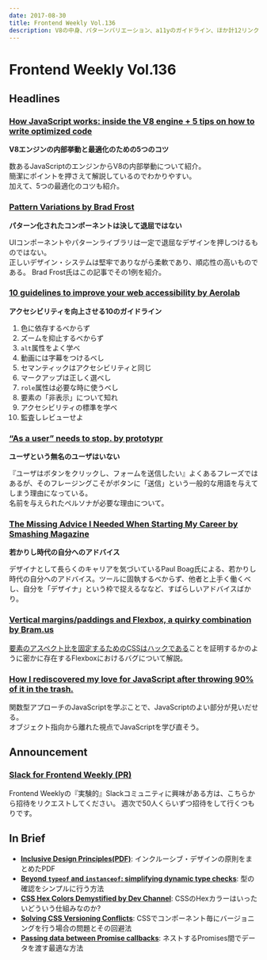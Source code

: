 ```yaml
---
date: 2017-08-30
title: Frontend Weekly Vol.136
description: V8の中身、パターンバリエーション、a11yのガイドライン、ほか計12リンク
---
```


# Frontend Weekly Vol.136

## Headlines

### [How JavaScript works: inside the V8 engine + 5 tips on how to write optimized code](https://blog.sessionstack.com/how-javascript-works-inside-the-v8-engine-5-tips-on-how-to-write-optimized-code-ac089e62b12e)

**V8エンジンの内部挙動と最適化のための5つのコツ**

数あるJavaScriptのエンジンからV8の内部挙動について紹介。  
簡潔にポイントを押さえて解説しているのでわかりやすい。  
加えて、5つの最適化のコツも紹介。

### [Pattern Variations by Brad Frost](http://bradfrost.com/blog/post/pattern-variations/)

**パターン化されたコンポーネントは決して退屈ではない**

UIコンポーネントやパターンライブラリは一定で退屈なデザインを押しつけるものではない。  
正しいデザイン・システムは堅牢でありながら柔軟であり、順応性の高いものである。
Brad Frost氏はこの記事でその1例を紹介。

### [10 guidelines to improve your web accessibility by Aerolab](https://aerolab.co/blog/web-accessibility/)

**アクセシビリティを向上させる10のガイドライン**

1. 色に依存するべからず
2. ズームを抑止するべからず
3. `alt`属性をよく学べ
4. 動画には字幕をつけるべし
5. セマンティックはアクセシビリティと同じ
6. マークアップは正しく選べし
7. `role`属性は必要な時に使うべし
8. 要素の「非表示」について知れ
9. アクセシビリティの標準を学べ
10. 監査しレビューせよ

### [“As a user” needs to stop. by prototypr](https://blog.prototypr.io/stop-it-with-as-a-user-5feb9b38d920)

**ユーザという無名のユーザはいない**

『ユーザはボタンをクリックし、フォームを送信したい』よくあるフレーズではあるが、そのフレージングこそがボタンに「送信」という一般的な用語を与えてしまう理由になっている。  
名前を与えられたペルソナが必要な理由について。

### [The Missing Advice I Needed When Starting My Career by Smashing Magazine](https://www.smashingmagazine.com/2017/07/missing-advice-when-starting-career/)

**若かりし時代の自分へのアドバイス**

デザイナとして長らくのキャリアを気づいているPaul Boag氏による、若かりし時代の自分へのアドバイス。ツールに固執するべからず、他者と上手く働くべし、自分を「デザイナ」という枠で捉えるななど、すばらしいアドバイスばかり。

### [Vertical margins/paddings and Flexbox, a quirky combination by Bram.us](https://www.bram.us/2017/07/30/vertical-marginspaddings-and-flexbox-a-quirky-combination/)

[要素のアスペクト比を固定するためのCSSはハックである](https://www.bram.us/2017/06/16/aspect-ratios-in-css-are-a-hack/)ことを証明するかのように密かに存在するFlexboxにおけるバグについて解説。

### [How I rediscovered my love for JavaScript after throwing 90% of it in the trash.](https://hackernoon.com/how-i-rediscovered-my-love-for-javascript-after-throwing-90-of-it-in-the-trash-f1baed075d1b)

関数型アプローチのJavaScriptを学ぶことで、JavaScriptのよい部分が見いだせる。  
オブジェクト指向から離れた視点でJavaScriptを学び直そう。

## Announcement

### [Slack for Frontend Weekly (PR)](https://studiomohawk.typeform.com/to/Kj8Gaj)

Frontend Weeklyの『実験的』Slackコミュニティに興味がある方は、こちらから招待をリクエストしてください。 週次で50人くらいずつ招待をして行くつもりです。

## In Brief

* [**Inclusive Design Principles(PDF)**](http://inclusivedesignprinciples.org/posters/multiple.pdf): インクルーシブ・デザインの原則をまとめたPDF
* [**Beyond `typeof` and `instanceof`: simplifying dynamic type checks**](http://2ality.com/2017/08/type-right.html): 型の確認をシンプルに行う方法
* [**CSS Hex Colors Demystified by Dev Channel**](https://medium.com/dev-channel/css-hex-colors-demystified-51c712179982):  CSSのHexカラーはいったいどういう仕組みなのか?
* [**Solving CSS Versioning Conflicts**](https://blog.newrelic.com/2017/07/27/css-versioning-conflicts/): CSSでコンポーネント毎にバージョニングを行う場合の問題とその回避法
* [**Passing data between Promise callbacks**](http://2ality.com/2017/08/promise-callback-data-flow.html): ネストするPromises間でデータを渡す最適な方法